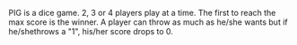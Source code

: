 PIG is a dice game. 2, 3 or 4 players play at a time.
The first to reach the max score is the winner.
A player can throw as much as he/she wants but if he/shethrows a "1", his/her score drops to 0. 
